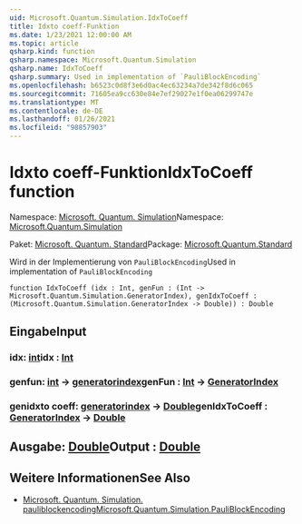 ```yaml
---
uid: Microsoft.Quantum.Simulation.IdxToCoeff
title: Idxto coeff-Funktion
ms.date: 1/23/2021 12:00:00 AM
ms.topic: article
qsharp.kind: function
qsharp.namespace: Microsoft.Quantum.Simulation
qsharp.name: IdxToCoeff
qsharp.summary: Used in implementation of `PauliBlockEncoding`
ms.openlocfilehash: b6523c0d8f3e6d0ac4ec63234a7de342f8d6c065
ms.sourcegitcommit: 71605ea9cc630e84e7ef29027e1f0ea06299747e
ms.translationtype: MT
ms.contentlocale: de-DE
ms.lasthandoff: 01/26/2021
ms.locfileid: "98857903"
---
```

# <a name="idxtocoeff-function"></a><span data-ttu-id="0ce9d-102">Idxto coeff-Funktion</span><span class="sxs-lookup"><span data-stu-id="0ce9d-102">IdxToCoeff function</span></span>

<span data-ttu-id="0ce9d-103">Namespace: [Microsoft. Quantum. Simulation](xref:Microsoft.Quantum.Simulation)</span><span class="sxs-lookup"><span data-stu-id="0ce9d-103">Namespace: [Microsoft.Quantum.Simulation](xref:Microsoft.Quantum.Simulation)</span></span>

<span data-ttu-id="0ce9d-104">Paket: [Microsoft. Quantum. Standard](https://nuget.org/packages/Microsoft.Quantum.Standard)</span><span class="sxs-lookup"><span data-stu-id="0ce9d-104">Package: [Microsoft.Quantum.Standard](https://nuget.org/packages/Microsoft.Quantum.Standard)</span></span>


<span data-ttu-id="0ce9d-105">Wird in der Implementierung von `PauliBlockEncoding`</span><span class="sxs-lookup"><span data-stu-id="0ce9d-105">Used in implementation of `PauliBlockEncoding`</span></span>

```qsharp
function IdxToCoeff (idx : Int, genFun : (Int -> Microsoft.Quantum.Simulation.GeneratorIndex), genIdxToCoeff : (Microsoft.Quantum.Simulation.GeneratorIndex -> Double)) : Double
```


## <a name="input"></a><span data-ttu-id="0ce9d-106">Eingabe</span><span class="sxs-lookup"><span data-stu-id="0ce9d-106">Input</span></span>

### <a name="idx--int"></a><span data-ttu-id="0ce9d-107">idx: [int](xref:microsoft.quantum.lang-ref.int)</span><span class="sxs-lookup"><span data-stu-id="0ce9d-107">idx : [Int](xref:microsoft.quantum.lang-ref.int)</span></span>




### <a name="genfun--int---generatorindex"></a><span data-ttu-id="0ce9d-108">genfun: [int](xref:microsoft.quantum.lang-ref.int) -> [generatorindex](xref:Microsoft.Quantum.Simulation.GeneratorIndex)</span><span class="sxs-lookup"><span data-stu-id="0ce9d-108">genFun : [Int](xref:microsoft.quantum.lang-ref.int) -> [GeneratorIndex](xref:Microsoft.Quantum.Simulation.GeneratorIndex)</span></span>




### <a name="genidxtocoeff--generatorindex---double"></a><span data-ttu-id="0ce9d-109">genidxto coeff: [generatorindex](xref:Microsoft.Quantum.Simulation.GeneratorIndex) -> [Double](xref:microsoft.quantum.lang-ref.double)</span><span class="sxs-lookup"><span data-stu-id="0ce9d-109">genIdxToCoeff : [GeneratorIndex](xref:Microsoft.Quantum.Simulation.GeneratorIndex) -> [Double](xref:microsoft.quantum.lang-ref.double)</span></span>





## <a name="output--double"></a><span data-ttu-id="0ce9d-110">Ausgabe: [Double](xref:microsoft.quantum.lang-ref.double)</span><span class="sxs-lookup"><span data-stu-id="0ce9d-110">Output : [Double](xref:microsoft.quantum.lang-ref.double)</span></span>



## <a name="see-also"></a><span data-ttu-id="0ce9d-111">Weitere Informationen</span><span class="sxs-lookup"><span data-stu-id="0ce9d-111">See Also</span></span>

- [<span data-ttu-id="0ce9d-112">Microsoft. Quantum. Simulation. pauliblockencoding</span><span class="sxs-lookup"><span data-stu-id="0ce9d-112">Microsoft.Quantum.Simulation.PauliBlockEncoding</span></span>](xref:Microsoft.Quantum.Simulation.PauliBlockEncoding)